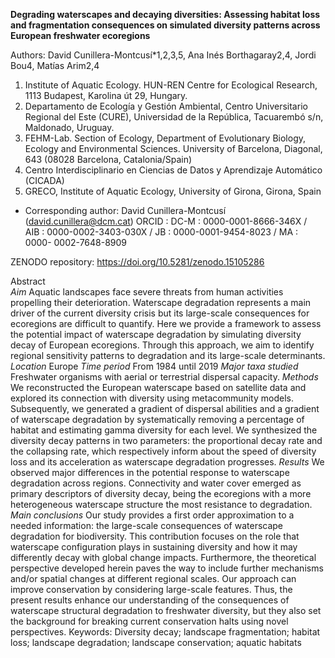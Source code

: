 **Degrading waterscapes and decaying diversities: Assessing habitat loss and fragmentation consequences on simulated diversity patterns across European freshwater ecoregions**

Authors: David Cunillera-Montcusí*1,2,3,5, Ana Inés Borthagaray2,4, Jordi Bou4, Matías Arim2,4
1. Institute of Aquatic Ecology. HUN-REN Centre for Ecological Research, 1113 Budapest, Karolina út 29, Hungary.
2. Departamento de Ecología y Gestión Ambiental, Centro Universitario Regional del Este (CURE), Universidad de la República, Tacuarembó s/n, Maldonado, Uruguay.
3. FEHM-Lab. Section of Ecology, Department of Evolutionary Biology, Ecology and Environmental Sciences. University of Barcelona, Diagonal, 643 (08028 Barcelona, Catalonia/Spain)
4. Centro Interdisciplinario en Ciencias de Datos y Aprendizaje Automático (CICADA)
5. GRECO, Institute of Aquatic Ecology, University of Girona, Girona, Spain

* Corresponding author: David Cunillera-Montcusí (david.cunillera@dcm.cat)
ORCID :  DC-M : 0000-0001-8666-346X / AIB : 0000-0002-3403-030X / JB : 0000-0001-9454-8023 / MA : 0000- 0002-7648-8909 

ZENODO repository: https://doi.org/10.5281/zenodo.15105286

Abstract  
*Aim*
Aquatic landscapes face severe threats from human activities propelling their deterioration. Waterscape degradation represents a main driver of the current diversity crisis but its large-scale consequences for ecoregions are difficult to quantify. Here we provide a framework to assess the potential impact of waterscape degradation by simulating diversity decay of European ecoregions. Through this approach, we aim to identify regional sensitivity patterns to degradation and its large-scale determinants.
*Location*
Europe
*Time period*
From 1984 until 2019
*Major taxa studied* 
Freshwater organisms with aerial or terrestrial dispersal capacity. 
*Methods*
We reconstructed the European waterscape based on satellite data and explored its connection with diversity using metacommunity models. Subsequently, we generated a gradient of dispersal abilities and a gradient of waterscape degradation by systematically removing a percentage of habitat and estimating gamma diversity for each level. We synthesized the diversity decay patterns in two parameters: the proportional decay rate and the collapsing rate, which respectively inform about the speed of diversity loss and its acceleration as waterscape degradation progresses.
*Results*
We observed major differences in the potential response to waterscape degradation across regions. Connectivity and water cover emerged as primary descriptors of diversity decay, being the ecoregions with a more heterogeneous waterscape structure the most resistance to degradation.
*Main conclusions*
Our study provides a first order approximation to a needed information: the large-scale consequences of waterscape degradation for biodiversity. This contribution focuses on the role that waterscape configuration plays in sustaining diversity and how it may differently decay with global change impacts. Furthermore, the theoretical perspective developed herein paves the way to include further mechanisms and/or spatial changes at different regional scales. Our approach can improve conservation by considering large-scale features. Thus, the present results enhance our understanding of the consequences of waterscape structural degradation to freshwater diversity, but they also set the background for breaking current conservation halts using novel perspectives.
Keywords: Diversity decay; landscape fragmentation; habitat loss; landscape degradation; landscape conservation; aquatic habitats
